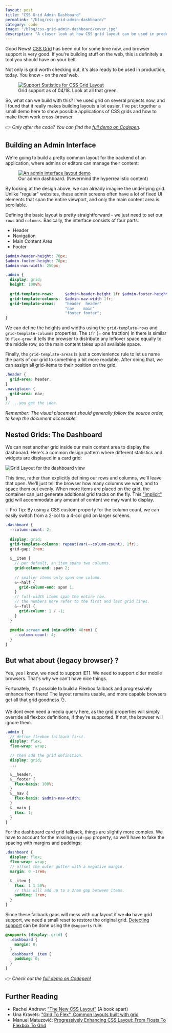 ```yaml
---
layout: post
title: "CSS Grid Admin Dashboard"
permalink: "/blog/css-grid-admin-dashboard/"
category: code
image: "/blog/css-grid-admin-dashboard/cover.jpg"
description: "A closer look at how CSS grid layout can be used in production today, including fallback styles for flexbox."
---
```


<p class="lead">Good News! <a href="https://www.w3.org/TR/css-grid-1/">CSS Grid</a> has been out for some time now, and browser support is very good. If you're building stuff on the web, this is definitely a tool you should have on your belt.</p>

Not only is grid worth checking out, it's also ready to be used in production, today. You know - on the *real* web.

<figure class="extend">
  <a href="https://caniuse.com/#search=grid">
    <img src="caniuse_grid.png" alt="Support Statistics for CSS Grid Layout" />
  </a>
  <figcaption>Grid support as of 04/18. Look at all that green.</figcaption>
</figure>

So, what can we build with this? I've used grid on several projects now, and I found that it really makes building layouts a lot easier. I've put together a small demo here to show possible applications of CSS grids and how to make them work cross-browser. 

👉 *Only after the code? You can find the [full demo on Codepen](https://codepen.io/mxbck/pen/5be32fd8e3ca7b6b2f5108ba7d22debd).*

## Building an Admin Interface

We're going to build a pretty common layout for the backend of an application, where admins or editors can manage their content:

<figure class="extend">
    <a href="https://codepen.io/mxbck/pen/5be32fd8e3ca7b6b2f5108ba7d22debd" target="_blank" rel="noopener noreferrer">
        <img src="admin.png" alt="An admin interface layout demo" />
    </a>
    <figcaption>Our admin dashboard. (Nevermind the hyperrealistic content)</figcaption>
</figure>

By looking at the design above, we can already imagine the underlying grid. Unlike "regular" websites, these admin screens often have a lot of fixed UI elements that span the entire viewport, and only the main content area is scrollable.

Defining the basic layout is pretty straightforward - we just need to set our `rows` and `columns`. Basically, the interface consists of four parts:

* Header
* Navigation
* Main Content Area
* Footer 

```scss
$admin-header-height: 70px;
$admin-footer-height: 70px;
$admin-nav-width: 250px;

.admin {
  display: grid;
  height: 100vh;
  
  grid-template-rows:     $admin-header-height 1fr $admin-footer-height;
  grid-template-columns:  $admin-nav-width 1fr;
  grid-template-areas:    "header  header"
                          "nav    main"
                          "footer footer";
}
```
We can define the heights and widths using the `grid-template-rows` and `grid-template-columns` properties. The `1fr` (= one fraction) in there is similar to `flex-grow`: it tells the browser to distribute any leftover space equally to the middle row, so the main content takes up all available space.

Finally, the `grid-template-areas` is just a convienience rule to let us name the parts of our grid to something a bit more readable. After doing that, we can assign all grid-items to their position on the grid. 

```scss
.header {
  grid-area: header;
}
.navigtaion {
  grid-area: nav;
}
// ...you get the idea.
```
*Remember: The visual placement should generally follow the source order, to keep the document accessible.*

## Nested Grids: The Dashboard

We can nest another grid inside our main content area to display the dashboard. Here's a common design pattern where different statistics and widgets are displayed in a card grid:

![Grid Layout for the dashboard view](dashboard_grid.png)

This time, rather than explicitly defining our rows and columns, we'll leave that open. We'll just tell the browser how many columns we want, and to space them out evenly. When more items are placed on the grid, the container can just generate additional grid tracks on the fly. This ["implicit" grid](https://www.w3.org/TR/css-grid-1/#implicit-grids) will accommodate any amount of content we may want to display.

💡 Pro Tip: By using a CSS custom property for the column count, we can easily switch from a 2-col to a 4-col grid on larger screens.

```scss
.dashboard {
  --column-count: 2;
  
  display: grid;
  grid-template-columns: repeat(var(--column-count), 1fr);
  grid-gap: 2rem;
  
  &__item {
    // per default, an item spans two columns.
    grid-column-end: span 2;
    
    // smaller items only span one column.
    &--half {
      grid-column-end: span 1;
    }
    // full-width items span the entire row.
    // the numbers here refer to the first and last grid lines.
    &--full {
      grid-column: 1 / -1;
    }
  }
  
  @media screen and (min-width: 48rem) {
    --column-count: 4;
  }
}
```

## But what about {legacy browser} ?

Yes, yes I know, we need to support IE11. We need to support older mobile browsers. That's why we can't have nice things. 

Fortunately, it's possible to build a Flexbox fallback and progressively enhance from there! The layout remains usable, and more capable browsers get all that grid goodness 👌. 

We dont even need a media query here, as the grid properties will simply override all flexbox definitions, if they're supported. If not, the browser will ignore them.

```scss
.admin {
  // define flexbox fallback first.
  display: flex;
  flex-wrap: wrap;

  // then add the grid definition.
  display: grid;
  ...

  &__header,
  &__footer {
    flex-basis: 100%;
  }
  &__nav {
    flex-basis: $admin-nav-width;
  }
  &__main {
    flex: 1;
  }
}
```

For the dashboard card grid fallback, things are slightly more complex. We have to account for the missing `grid-gap` property, so we'll have to fake the spacing with margins and paddings:

```scss
.dashboard {
  display: flex;
  flex-wrap: wrap;
  // offset the outer gutter with a negative margin.
  margin: 0 -1rem;

  &__item {
    flex: 1 1 50%;
    // this will add up to a 2rem gap between items.
    padding: 1rem;
  }
}
```

Since these fallback gaps will mess with our layout if we **do** have grid support, we need a small reset to restore the original grid. [Detecting support](https://developer.mozilla.org/en-US/docs/Web/CSS/@supports) can be done using the `@supports` rule:

```scss 
@supports (display: grid) {
  .dashboard {
    margin: 0;
  }
  .dashboard__item {
    padding: 0;
  }
}
```

👉 *Check out the [full demo on Codepen!](https://codepen.io/mxbck/pen/5be32fd8e3ca7b6b2f5108ba7d22debd)*

## Further Reading

* Rachel Andrew: ["The New CSS Layout"](https://abookapart.com/products/the-new-css-layout) (A book apart)
* Una Kravets: ["Grid To Flex", Common layouts built with grid](http://www.gridtoflex.com/)
* Manuel Matuzović: [Progressively Enhancing CSS Layout: From Floats To Flexbox To Grid](https://www.smashingmagazine.com/2017/07/enhancing-css-layout-floats-flexbox-grid)